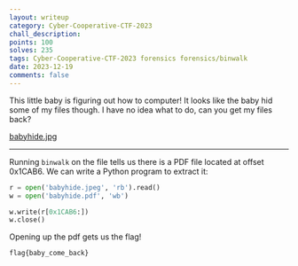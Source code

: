 ```yaml
---
layout: writeup
category: Cyber-Cooperative-CTF-2023
chall_description:
points: 100
solves: 235
tags: Cyber-Cooperative-CTF-2023 forensics forensics/binwalk
date: 2023-12-19
comments: false
---
```


This little baby is figuring out how to computer! It looks like the baby hid some of my files though. I have no idea what to do, can you get my files back?

[babyhide.jpg](https://github.com/Nightxade/ctf-writeups/blob/master/assets/CTFs/Cyber-Cooperative-CTF-2023/forensics/babyhide.jpeg)  

---

Running `binwalk` on the file tells us there is a PDF file located at offset 0x1CAB6. We can write a Python program to extract it:  

```py
r = open('babyhide.jpeg', 'rb').read()
w = open('babyhide.pdf', 'wb')

w.write(r[0x1CAB6:])
w.close()
```

Opening up the pdf gets us the flag!  

    flag{baby_come_back}
